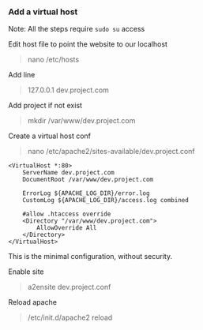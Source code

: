 ### Add a virtual host

Note: All the steps require `sudo su` access

Edit host file to point the website to our localhost

> nano /etc/hosts

Add line

> 127.0.0.1	dev.project.com

Add project if not exist

> mkdir /var/www/dev.project.com

Create a virtual host conf

> nano /etc/apache2/sites-available/dev.project.conf

    <VirtualHost *:80>
        ServerName dev.project.com
        DocumentRoot /var/www/dev.project.com
        
        ErrorLog ${APACHE_LOG_DIR}/error.log
        CustomLog ${APACHE_LOG_DIR}/access.log combined
        
        #allow .htaccess override
        <Directory "/var/www/dev.project.com">
            AllowOverride All
        </Directory>
    </VirtualHost>

This is the minimal configuration, without security.

Enable site

> a2ensite dev.project.conf

Reload apache

> /etc/init.d/apache2 reload

